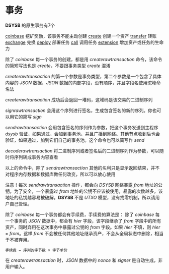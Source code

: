# 事务

__DSYSB__ 的原生事务有7个

[coinbase](t05_zh.md) 挖矿奖励，该事务不能主动创建
[create](t06_zh.md) 创建一个资产
[transfer](t07_zh.md) 转账
[exchange](t08_zh.md) 兑换
[deploy](t09_zh.md) 部署任务
[call](t0a_zh.md) 调用任务
[extension](t0b_zh.md) 增加资产或任务的生命力

除了 _coinbase_ 每一个事务的创建，都是用 _createrawtransaction_ 命令，该命令的简短写法也是 _create_，不要跟事务类型 _create_ 混淆


_createrawtransaction_ 的第一个参数是事务类型，第二个参数是一个包含了具体内容的 _JSON_ 数据，_JSON_ 数据的内部字段，没有顺序，并且字段名使用驼峰命名法

_createrawtransaction_ 成功后会返回一堆码，这堆码是该交易的二进制序列

_signrawtransaction_ 会用这个序列进行签名，生成包含签名的新的序列。你也可以用它的简写 _sign_

_sendrawtransaction_ 会用包含签名的序列作为参数，把这个事务发送到主程序 _dsysb_ 验证，如果通过，会加到事务池，并且广播到网络。其他节点收到后也会验证，如果通过，加到它们自己的事务池。这个命令也可以简写作 _send_

_decoderawtransaction_ 将二进制序列或者签名后的二进制序列作为参数，可以随时将序列转成事务内容查看

以上的命令中，除了 _sendrawtransaction_ 其他的名利只是显示返回结果，并不对程序内存数据和数据库做任何改变，所以可以放心使用

注意！每次 _sendrawtransaction_ 操作，都会向 _DSYSB_ 网络暴露 _from_ 地址的公钥，为了安全，一个暴露过 _from_ 地址的公钥不应该被使用，暴露的次数越多，该地址的私钥越容易被破解。__DSYSB__ 不是 _UTXO_ 模型，没有找零机制，所以请用户自己管理。


除了 _coinbase_ 每一个事务都会有手续费，手续费的算法是：
除了 _coinbase_ 每一个事务的 _JSON_ 数据中，都会有 _hier_ 字段，该字段继承了 _from_ 字段中的所有资产，同时弃用在这次事务中暴露过公钥的 _from_ 字段。如果 _hier_ 不填，则 _hier_ = _from_。这样 _from_ 不会被任何其他地址继承资产，不会从全局状态中删除，相当于不被弃用。 

```
手续费 = 序列的字节数 × 字节单价
```

在 _createrawtransaction_ 时，_JSON_ 数据中的 _nonce_ 和 _signer_ 是自动生成，非用户输入。

